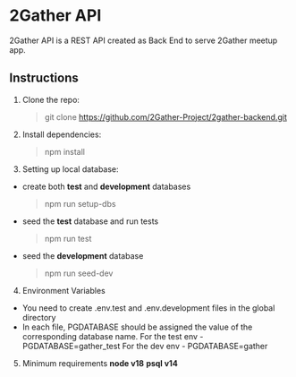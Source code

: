 # 2Gather API

2Gather API is a REST API created as Back End to serve 2Gather meetup app.

## Instructions

1. Clone the repo:
   > git clone https://github.com/2Gather-Project/2gather-backend.git
2. Install dependencies:
   > npm install
3. Setting up local database:

- create both **test** and **development** databases
  > npm run setup-dbs
- seed the **test** database and run tests
  > npm run test
- seed the **development** database
  > npm run seed-dev

4. Environment Variables

- You need to create .env.test and .env.development files in the global directory
- In each file, PGDATABASE should be assigned the value of the corresponding database name.
  For the test env - PGDATABASE=gather_test
  For the dev env - PGDATABASE=gather

5. Minimum requirements
   **node v18**
   **psql v14**
